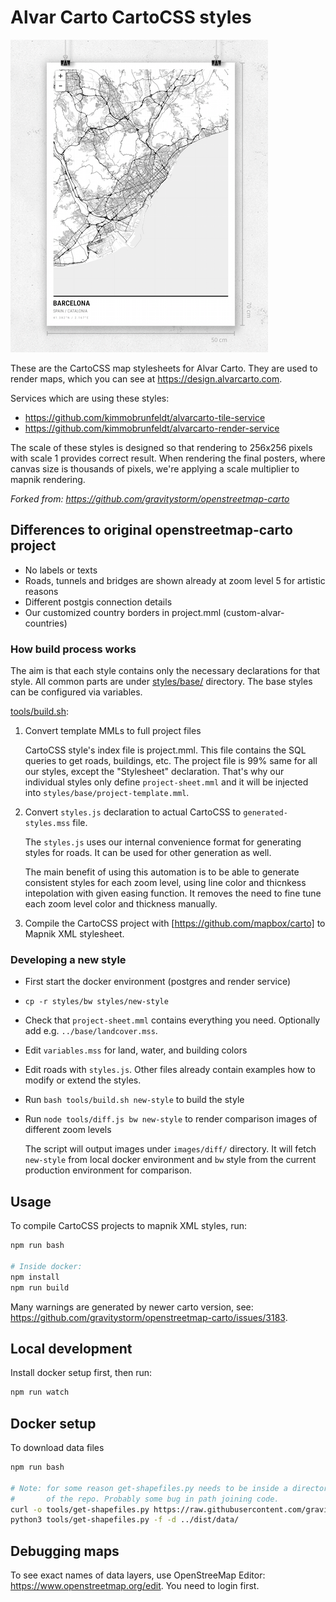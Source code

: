 # Alvar Carto CartoCSS styles

![screenshot](docs/screenshot.png)

These are the CartoCSS map stylesheets for Alvar Carto. They are used to render maps, which you can see at https://design.alvarcarto.com.

Services which are using these styles:

* https://github.com/kimmobrunfeldt/alvarcarto-tile-service
* https://github.com/kimmobrunfeldt/alvarcarto-render-service

The scale of these styles is designed so that rendering to 256x256 pixels with
scale 1 provides correct result. When rendering the final posters, where canvas size
is thousands of pixels, we're applying a scale multiplier to mapnik rendering.

*Forked from: https://github.com/gravitystorm/openstreetmap-carto*

## Differences to original openstreetmap-carto project

* No labels or texts
* Roads, tunnels and bridges are shown already at zoom level 5 for artistic reasons
* Different postgis connection details
* Our customized country borders in project.mml (custom-alvar-countries)

### How build process works

The aim is that each style contains only the necessary declarations for that style. All common parts
are under [styles/base/](styles/base/) directory. The base styles can be configured via variables.

[tools/build.sh](tools/build.sh):

1. Convert template MMLs to full project files

    CartoCSS style's index file is project.mml. This file contains the SQL queries to get
    roads, buildings, etc. The project file is 99% same for all our styles, except the "Stylesheet"
    declaration. That's why our individual styles only define `project-sheet.mml` and it will
    be injected into `styles/base/project-template.mml`.

2. Convert `styles.js` declaration to actual CartoCSS to `generated-styles.mss` file.

    The `styles.js` uses our internal convenience format for generating styles for roads. It can
    be used for other generation as well.

    The main benefit of using this automation is to be able to generate consistent styles for each
    zoom level, using line color and thicnkess intepolation with given easing function. It removes
    the need to fine tune each zoom level color and thickness manually.

3. Compile the CartoCSS project with [https://github.com/mapbox/carto] to Mapnik XML stylesheet.



### Developing a new style

* First start the docker environment (postgres and render service)
* `cp -r styles/bw styles/new-style`
* Check that `project-sheet.mml` contains everything you need. Optionally add e.g. `../base/landcover.mss`.
* Edit `variables.mss` for land, water, and building colors
* Edit roads with `styles.js`. Other files already contain examples how to modify or extend the styles.
* Run `bash tools/build.sh new-style` to build the style
* Run `node tools/diff.js bw new-style` to render comparison images of different zoom levels

    The script will output images under `images/diff/` directory. It will fetch `new-style` from local
    docker environment and `bw` style from the current production environment for comparison.


## Usage

To compile CartoCSS projects to mapnik XML styles, run:

```bash
npm run bash

# Inside docker:
npm install
npm run build
```

Many warnings are generated by newer carto version, see: https://github.com/gravitystorm/openstreetmap-carto/issues/3183.


## Local development

Install docker setup first, then run:

```bash
npm run watch
```

## Docker setup

To download data files

```bash
npm run bash

# Note: for some reason get-shapefiles.py needs to be inside a directory, instead of being in the root
#       of the repo. Probably some bug in path joining code.
curl -o tools/get-shapefiles.py https://raw.githubusercontent.com/gravitystorm/openstreetmap-carto/master/scripts/get-shapefiles.py
python3 tools/get-shapefiles.py -f -d ../dist/data/
```

## Debugging maps

To see exact names of data layers, use OpenStreeMap Editor: https://www.openstreetmap.org/edit. You need to login first.

